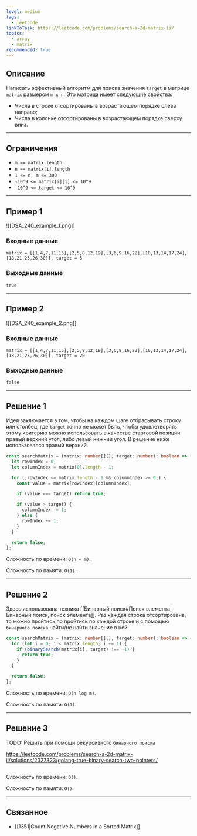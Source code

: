 ```yaml
---
level: medium
tags:
  - leetcode
linkToTask: https://leetcode.com/problems/search-a-2d-matrix-ii/
topics:
  - array
  - matrix
recommended: true
---
```

## Описание

Написать эффективный алгоритм для поиска значения `target` в матрице `matrix` размером `m x n`. Это матрица имеет следующие свойства:

- Числа в строке отсортированы в возрастающем порядке слева направо;
- Числа в колонке отсортированы в возрастающем порядке сверху вниз.

---
## Ограничения

- `m == matrix.length`
- `n == matrix[i].length`
- `1 <= n, m <= 300`
- `-10^9 <= matrix[i][j] <= 10^9`
- `-10^9 <= target <= 10^9`

---
## Пример 1

![[DSA_240_example_1.png]]

### Входные данные

```
matrix = [[1,4,7,11,15],[2,5,8,12,19],[3,6,9,16,22],[10,13,14,17,24],[18,21,23,26,30]], target = 5
```
### Выходные данные

```
true
```

---
## Пример 2

![[DSA_240_example_2.png]]

### Входные данные

```
matrix = [[1,4,7,11,15],[2,5,8,12,19],[3,6,9,16,22],[10,13,14,17,24],[18,21,23,26,30]], target = 20
```
### Выходные данные

```
false
```

---
## Решение 1

Идея заключается в том, чтобы на каждом шаге отбрасывать строку или столбец, где `target` точно не может быть, чтобы удовлетворять этому критерию можно использовать в качестве стартовой позиции правый верхний угол, либо левый нижний угол. В решение ниже использовался правый верхний.

```typescript
const searchMatrix = (matrix: number[][], target: number): boolean => {
  let rowIndex = 0;
  let columnIndex = matrix[0].length - 1;

  for (;rowIndex <= matrix.length - 1 && columnIndex >= 0;) {
    const value = matrix[rowIndex][columnIndex];

    if (value === target) return true;

    if (value > target) {
      columnIndex -= 1;
    } else {
      rowIndex += 1;
    }
  }

  return false;
};
```

Сложность по времени: `O(n + m)`.

Сложность по памяти: `O(1)`.

---
## Решение 2

Здесь использована техника [[Бинарный поиск#Поиск элемента|Бинарный поиск, поиск элемента]]. Раз каждая строка отсортирована, то можно пройтись по пройтись по каждой строке и с помощью `бинарного поиска` найти/не найти значение в ней.

```typescript
const searchMatrix = (matrix: number[][], target: number): boolean => {
  for (let i = 0; i < matrix.length; i += 1) {
    if (binarySearch(matrix[i], target) !== -1) {
      return true;
    }
  }

  return false;
};
```

Сложность по времени: `O(n log m)`.

Сложность по памяти: `O(1)`.

---
## Решение 3

TODO: Решить при помощи рекурсивного `бинарного поиска`

https://leetcode.com/problems/search-a-2d-matrix-ii/solutions/2327323/golang-true-binary-search-two-pointers/

```typescript

```

Сложность по времени: `O()`.

Сложность по памяти: `O()`.

---
## Связанное

- [[1351|Count Negative Numbers in a Sorted Matrix]]